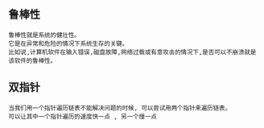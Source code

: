 ## 鲁棒性
    鲁棒性就是系统的健壮性。
    它是在异常和危险的情况下系统生存的关键。
    比如说,计算机软件在输入错误,磁盘故障,网络过载或有意攻击的情况下,是否可以不崩溃就是该软件的鲁棒性。

## 双指针
    当我们用一个指针遍历链表不能解决问题的时候, 可以尝试用两个指针来遍历链表。
    可以让其中一个指针遍历的速度快一点 , 另一个慢一点